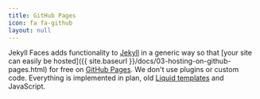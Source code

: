 ```yaml
---
title: GitHub Pages
icon: fa fa-github
layout: null
---
```


Jekyll Faces adds functionality to [Jekyll](http://jekyllrb.com/) in a generic way so that [your site can easily be hosted]({{ site.baseurl }}/docs/03-hosting-on-github-pages.html) for free on [GitHub Pages](https://pages.github.com/). We don't use plugins or custom code. Everything is implemented in plan, old [Liquid templates](https://shopify.github.io/liquid/) and JavaScript.